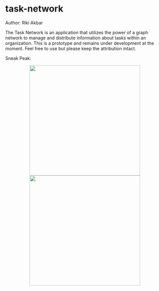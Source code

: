# task-network

Author: Riki Akbar

The Task Network is an application that utilizes the power of a graph network to manage and distribute information about tasks within an organization. 
This is a prototype and remains under development at the moment. Feel free to use but please keep the attribution intact.

Sneak Peak:
<p align="center">
  <img src="[your_relative_path_here](https://github.com/akbarriki/task-network/blob/main/images/demo2.gif)" width="350">
  <img src="[your_relative_path_here](https://github.com/akbarriki/task-network/blob/main/images/demo3.gif)" width="350">
</p>

